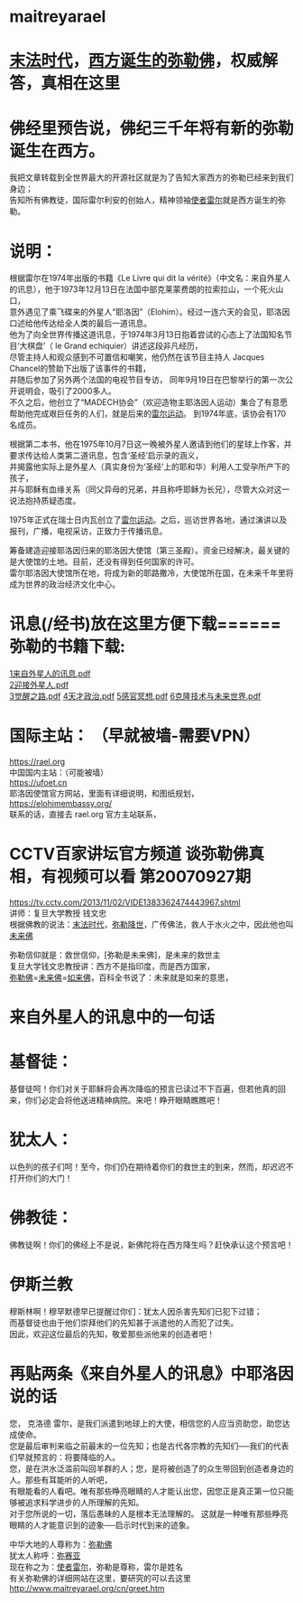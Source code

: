 # maitreyarael  
# [末法时代](http://www.maitreyarael.org/cn/greet.htm)，[西方诞生的弥勒佛](http://www.maitreyarael.org/cn/greet.htm)，权威解答，真相在这里  

# 佛经里预告说，佛纪三千年将有新的弥勒诞生在西方。  
我把文章转载到全世界最大的开源社区就是为了告知大家西方的弥勒已经来到我们身边；  
告知所有佛教徒，国际雷尔利安的创始人，精神领袖[使者雷尔](http://rael.org)就是西方诞生的弥勒。  

# 说明：  
根据雷尔在1974年出版的书籍《Le Livre qui dit la vérité》（中文名：来自外星人的讯息），他于1973年12月13日在法国中部克莱蒙费朗的拉索拉山，一个死火山口，  
意外遇见了乘飞碟来的外星人“耶洛因”（Elohim）。经过一连六天的会见，耶洛因口述给他传达给全人类的最后一道讯息。  
他为了向全世界传播这道讯息，于1974年3月13日抱着尝试的心态上了法国知名节目‘大棋盘’（ le Grand echiquier）讲述这段非凡经历，  
尽管主持人和观众感到不可置信和嘲笑，他仍然在该节目主持人 Jacques Chancel的赞助下出版了该事件的书籍，  
并随后参加了另外两个法国的电视节目专访， 同年9月19日在巴黎举行的第一次公开说明会，吸引了2000多人。   
不久之后，他创立了“MADECH协会”（欢迎造物主耶洛因人运动）集合了有意愿帮助他完成艰巨任务的人们，就是后来的[雷尔运动](http://rael.org)。 到1974年底，该协会有170名成员。  

根据第二本书，他在1975年10月7日这一晚被外星人邀请到他们的星球上作客，并要求传达给人类第二道讯息，包含‘圣经’启示录的涵义，  
并揭露他实际上是外星人（真实身份为‘圣经’上的耶和华）利用人工受孕所产下的孩子，  
并与耶稣有血缘关系（同父异母的兄弟，并且称呼耶稣为长兄），尽管大众对这一说法抱持质疑态度。  

1975年正式在瑞士日内瓦创立了[雷尔运动](http://rael.org)。之后，巡访世界各地，通过演讲以及报刊，广播，电视采访，正致力于传播讯息。  

筹备建造迎接耶洛因归来的耶洛因大使馆（第三圣殿）。资金已经解决，最关键的是大使馆的土地。目前，还没有得到任何国家的许可。  
雷尔耶洛因大使馆所在地，将成为新的耶路撒冷，大使馆所在国，在未来千年里将成为世界的政治经济文化中心。  

# 讯息(/经书)放在这里方便下载======弥勒的书籍下载:    
[1来自外星人的讯息.pdf](https://raw.githubusercontent.com/maitreyarael/maitreyarael/master/1来自外星人的讯息.pdf)  
[2迎接外星人.pdf](https://raw.githubusercontent.com/maitreyarael/maitreyarael/master/2迎接外星人.pdf)  
[3觉醒之路.pdf](https://raw.githubusercontent.com/maitreyarael/maitreyarael/master/3觉醒之路.pdf)
[4天才政治.pdf](https://raw.githubusercontent.com/maitreyarael/maitreyarael/master/4天才政治.pdf)
[5感官冥想.pdf](https://raw.githubusercontent.com/maitreyarael/maitreyarael/master/5感官冥想.pdf)
[6克隆技术与未来世界.pdf](https://raw.githubusercontent.com/maitreyarael/maitreyarael/master/6克隆技术与未来世界.pdf)

  
# 国际主站：  （早就被墙-需要VPN）
https://rael.org  
中国国内主站：（可能被墙）    
https://ufoet.cn  
耶洛因使馆官方网站，里面有详细说明，和图纸规划，
https://elohimembassy.org/  
联系的话，直接去 rael.org 官方主站联系，  


# CCTV百家讲坛官方频道 谈弥勒佛真相，有视频可以看 第20070927期  
https://tv.cctv.com/2013/11/02/VIDE1383362474443967.shtml  
讲师：复旦大学教授 钱文忠  
根据佛教的说法：[末法时代](http://www.maitreyarael.org/cn/greet.htm)，[弥勒降世](http://www.maitreyarael.org/cn/greet.htm)，广传佛法，救人于水火之中，因此他也叫[未来佛](http://www.maitreyarael.org/cn/greet.htm)  

弥勒信仰就是：救世信仰，[弥勒是未来佛]，是未来的救世主  
复旦大学钱文忠教授讲：西方不是指印度，而是西方国家，  
[弥勒佛](http://www.maitreyarael.org/cn/greet.htm)=[未来佛](http://www.maitreyarael.org/cn/greet.htm)=[如来佛](http://www.maitreyarael.org/cn/greet.htm)，百科全书说了：未来就是如来的意思，  


# 来自外星人的讯息中的一句话  
# 基督徒：  
基督徒呵！你们对关于耶稣将会再次降临的预言已读过不下百遍，但若他真的回来，你们必定会将他送进精神病院。来吧！睁开眼睛瞧瞧吧！  

# 犹太人：  
以色列的孩子们呵！至今，你们仍在期待着你们的救世主的到来，然而，却迟迟不打开你们的大门！  

# 佛教徒：  
佛教徒啊！你们的佛经上不是说，新佛陀将在西方降生吗？赶快承认这个预言吧！  

# 伊斯兰教  
穆斯林啊！穆罕默德早已提醒过你们：犹太人因杀害先知们已犯下过错；  
而基督徒也由于他们崇拜他们的先知甚于派遣他的人而犯了过失。  
因此，欢迎这位最后的先知，敬爱那些派他来的创造者吧！ 

# 再贴两条《来自外星人的讯息》中耶洛因说的话  

您， 克洛德 雷尔，是我们派遣到地球上的大使，相信您的人应当资助您，助您达成使命。  
您是最后审判来临之前最末的一位先知；也是古代各宗教的先知们──我们的代表们早就预言的：将要降临的人。  
您，是在洪水泛滥前叫回羊群的人；您，是将被创造了的众生带回到创造者身边的人。那些有耳能听的人听吧，  
有眼能看的人看吧。唯有那些睁亮眼睛的人才能认出您，因您正是真正第一位只能够被追求科学进步的人所理解的先知。  
对于您所说的一切，落后愚昧的人是根本无法理解的。
这就是一种唯有那些睁亮眼睛的人才能意识到的迹象──启示时代到来的迹象。  

中华大地的人尊称为：[弥勒佛](http://www.maitreyarael.org/cn/greet.htm)  
犹太人称呼：[弥赛亚](http://www.maitreyarael.org/cn/greet.htm)  
现在称之为：[使者雷尔](http://www.maitreyarael.org/cn/greet.htm)，弥勒是尊称，雷尔是姓名  
有关弥勒佛的详细网站在这里，要研究的可以去这里  
http://www.maitreyarael.org/cn/greet.htm  
